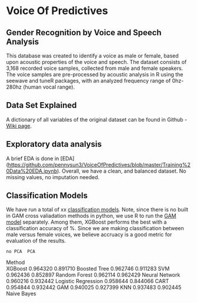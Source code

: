 # Voice Of Predictives

## Gender Recognition by Voice and Speech Analysis
This database was created to identify a voice as male or female, based upon acoustic properties of the voice and speech. The dataset consists of 3,168 recorded voice samples, collected from male and female speakers. The voice samples are pre-processed by acoustic analysis in R using the seewave and tuneR packages, with an analyzed frequency range of 0hz-280hz (human vocal range).

## Data Set Explained
A dictionary of all variables of the original dataset can be found in Github - [Wiki page](https://github.com/pennysun3/VoiceOfPredictives/wiki).

## Exploratory data analysis
A brief EDA is done in [EDA] (https://github.com/pennysun3/VoiceOfPredictives/blob/master/Training%20Data%20EDA.ipynb). Overall, we have a clean, and balanced dataset. No missing values, no imputation needed. 

## Classification Models
We have run a total of xx [classification models](https://github.com/pennysun3/VoiceOfPredictives/blob/master/PredictiveII_Voice_Identification_Project.ipynb). Note, since there is no built in GAM cross valiadation methods in python, we use R to run the [GAM model](https://github.com/pennysun3/VoiceOfPredictives/blob/master/GAM.md) separately.
Among them, XGBoost performs the best with a classification accuracy of %. Since we are making classification between male versus female voices, we believe accruacy is a good metric for evaluation of the results. 


	no PCA	PCA
Method		
XGBoost	0.964320	0.891710
Boosted Tree	0.962746	0.911283
SVM	0.962436	0.852897
Random Forest	0.962114	0.962429
Neural Network	0.960216	0.932442
Logistic Regression	0.958644	0.844066
CART	0.954844	0.932442
GAM	0.940025	0.927399
KNN	0.937483	0.902445
Naive Bayes
